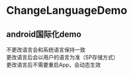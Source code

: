 # ChangeLanguageDemo
## android国际化demo  
不更改语言会和系统语言保持一致  
更改语言后会以用户的语言为准（SP存储方式）  
更改语言后不需要重启App，会动态生效  
